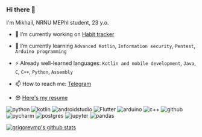 ### Hi there 👋

I'm Mikhail, NRNU MEPhI student, 23 y.o.

- 🔭 I’m currently working on
[Habit tracker](https://github.com/grigorevmp/Simple-Habit-Tracker)


- 🌱 I’m currently learning  `Advanced Kotlin`,  `Information security`, `Pentest`, `Arduino programming`
- ⚡ Already well-learned languages: `Kotlin and mobile development`, `Java`, `C`, `C++`, `Python`, `Assembly`
- 📫 How to reach me: [Telegram](https://t.me/grigorevmp)
- 😎 [Here's my resume](https://docs.google.com/document/d/1mv_vGcYl5osJJkbbgTagEG_kvja1SqY32KoV8397wqg/edit?usp=sharing)

![python](https://img.shields.io/badge/python%20-%2314354C.svg?&style=for-the-badge&logo=python&logoColor=white)
![kotlin](https://img.shields.io/badge/kotlin%20-%23E6522C.svg?&style=for-the-badge&logo=kotlin&logoColor=white)
![androidstudio](https://img.shields.io/badge/Android%20studio%20-%2342B029.svg?&style=for-the-badge&logo=androidstudio&logoColor=white)
![Flutter](https://img.shields.io/badge/Flutter%20-%232671E5.svg?&style=for-the-badge&logo=flutter&logoColor=white)
![arduino](https://img.shields.io/badge/Arduino%20-%237EBC6F.svg?&style=for-the-badge&logo=arduino&logoColor=white)
![c++](https://img.shields.io/badge/c++%20-%2314354C.svg?&style=for-the-badge&logo=cplusplus&logoColor=white)
![github](https://img.shields.io/badge/github%20actions%20-%232671E5.svg?&style=for-the-badge&logo=github%20actions&logoColor=white) 
![pycharm](https://img.shields.io/badge/pycharm-%23000000.svg?&style=for-the-badge&logo=pycharm&logoColor=white)
![postgres](https://img.shields.io/badge/postgres-%23316192.svg?&style=for-the-badge&logo=postgresql&logoColor=white)
![jupyter](https://img.shields.io/badge/Jupyter%20-%23F37626.svg?&style=for-the-badge&logo=Jupyter&logoColor=white) 
![pandas](https://img.shields.io/badge/pandas%20-%23150458.svg?&style=for-the-badge&logo=pandas&logoColor=white)

<a href="https://github.com/grigorevmp">
 <img align="center" src="https://github-readme-stats.vercel.app/api?username=grigorevmp&show_icons=true&theme=dark&line_height=27" alt="grigorevmp's github stats"/>
</a>
